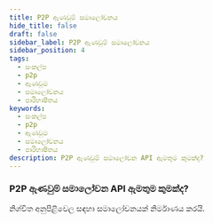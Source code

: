 ```yaml
---
title: P2P ඇණවුම් සමාලෝචනය
hide_title: false
draft: false
sidebar_label: P2P ඇණවුම් සමාලෝචනය
sidebar_position: 4
tags:
  - සංකල්ප
  - p2p
  - ඇණවුම
  - සමාලෝචනය
  - පාරිභාෂිතය
keywords:
  - සංකල්ප
  - p2p
  - ඇණවුම
  - සමාලෝචනය
  - පාරිභාෂිතය
description: P2P ඇණවුම් සමාලෝචන API ඇමතුම කුමක්ද?
---
```


### P2P ඇණවුම් සමාලෝචන API ඇමතුම කුමක්ද?

නිශ්චිත අනුපිළිවෙල සඳහා සමාලෝචනයක් නිර්මාණය කරයි.
